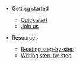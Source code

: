 * Getting started

  * [Quick start](quickstart.md "waiting to release")
  * [Join us](join-us.md)

* Resources
  * [Reading step-by-step](reading-step-by-step.md "waiting to release")
  * [Writing step-by-step](writing-step-by-step.md "waiting to release")